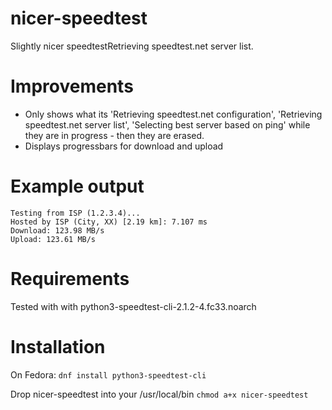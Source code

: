 # nicer-speedtest
Slightly nicer speedtestRetrieving speedtest.net server list.

# Improvements
- Only shows what its 'Retrieving speedtest.net configuration', 'Retrieving speedtest.net server list', 'Selecting best server based on ping'
while they are in progress - then they are erased.
- Displays progressbars for download and upload

# Example output
    Testing from ISP (1.2.3.4)...
    Hosted by ISP (City, XX) [2.19 km]: 7.107 ms
    Download: 123.98 MB/s
    Upload: 123.61 MB/s

# Requirements
Tested with with python3-speedtest-cli-2.1.2-4.fc33.noarch

# Installation
On Fedora:
    `dnf install python3-speedtest-cli`
 
Drop nicer-speedtest into your /usr/local/bin
    `chmod a+x nicer-speedtest`
